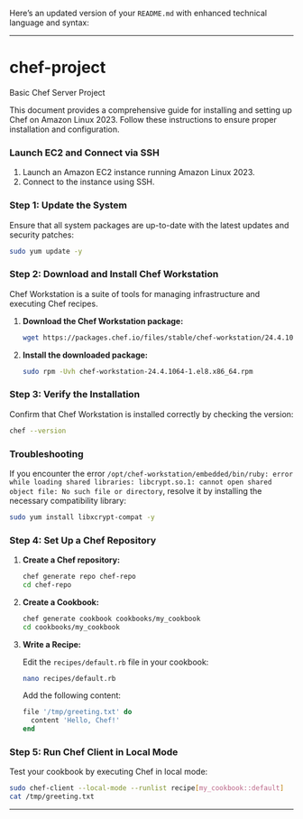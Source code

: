 Here’s an updated version of your `README.md` with enhanced technical language and syntax:

---

# chef-project
Basic Chef Server Project

This document provides a comprehensive guide for installing and setting up Chef on Amazon Linux 2023. Follow these instructions to ensure proper installation and configuration.

### Launch EC2 and Connect via SSH

1. Launch an Amazon EC2 instance running Amazon Linux 2023.
2. Connect to the instance using SSH.

### Step 1: Update the System

Ensure that all system packages are up-to-date with the latest updates and security patches:

```bash
sudo yum update -y
```

### Step 2: Download and Install Chef Workstation

Chef Workstation is a suite of tools for managing infrastructure and executing Chef recipes.

1. **Download the Chef Workstation package:**

    ```bash
    wget https://packages.chef.io/files/stable/chef-workstation/24.4.1064/el/8/chef-workstation-24.4.1064-1.el8.x86_64.rpm
    ```

2. **Install the downloaded package:**

    ```bash
    sudo rpm -Uvh chef-workstation-24.4.1064-1.el8.x86_64.rpm
    ```

### Step 3: Verify the Installation

Confirm that Chef Workstation is installed correctly by checking the version:

```bash
chef --version
```

### Troubleshooting

If you encounter the error `/opt/chef-workstation/embedded/bin/ruby: error while loading shared libraries: libcrypt.so.1: cannot open shared object file: No such file or directory`, resolve it by installing the necessary compatibility library:

```bash
sudo yum install libxcrypt-compat -y
```

### Step 4: Set Up a Chef Repository

1. **Create a Chef repository:**

    ```bash
    chef generate repo chef-repo
    cd chef-repo
    ```

2. **Create a Cookbook:**

    ```bash
    chef generate cookbook cookbooks/my_cookbook
    cd cookbooks/my_cookbook
    ```

3. **Write a Recipe:**

    Edit the `recipes/default.rb` file in your cookbook:

    ```bash
    nano recipes/default.rb
    ```

    Add the following content:

    ```ruby
    file '/tmp/greeting.txt' do
      content 'Hello, Chef!'
    end
    ```

### Step 5: Run Chef Client in Local Mode

Test your cookbook by executing Chef in local mode:

```bash
sudo chef-client --local-mode --runlist recipe[my_cookbook::default]
cat /tmp/greeting.txt
```

---
